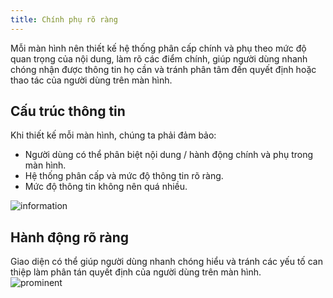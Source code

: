 ```yaml
---
title: Chính phụ rõ ràng
---
```


Mỗi màn hình nên thiết kế hệ thống phân cấp chính và phụ theo mức độ quan trọng của nội dung, làm rõ các điểm chính, giúp người dùng nhanh chóng nhận được thông tin họ cần và tránh phân tâm đến quyết định hoặc thao tác của người dùng trên màn hình.

## Cấu trúc thông tin

Khi thiết kế mỗi màn hình, chúng ta phải đảm bảo:

- Người dùng có thể phân biệt nội dung / hành động chính và phụ trong màn hình.
- Hệ thống phân cấp và mức độ thông tin rõ ràng.
- Mức độ thông tin không nên quá nhiều. <br />

<img className="img-basic" src="https://salt.tikicdn.com/ts/social/28/59/70/6959d9f7ac5d8b464f0f17e0197274ff.png" alt="information" />

## Hành động rõ ràng

Giao diện có thể giúp người dùng nhanh chóng hiểu và tránh các yếu tố can thiệp làm phân tán quyết định của người dùng trên màn hình. <br />
<img className="img-basic" src="https://salt.tikicdn.com/ts/social/37/37/be/9cfbb8a8edcf8d7c11eac6978e82659f.png" alt="prominent" />
